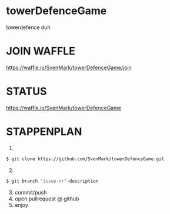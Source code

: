 # towerDefenceGame
towerdefence duh
# JOIN WAFFLE
https://waffle.io/SvenMark/towerDefenceGame/join

# STATUS
https://waffle.io/SvenMark/towerDefenceGame

# STAPPENPLAN
1. 
```sh
$ git clone https://github.com/SvenMark/towerDefenceGame.git
```
2.
```sh
$ git branch "issue-nr"-description
```
3. commit/push
4. open pullrequest @ github
5. enjoy
